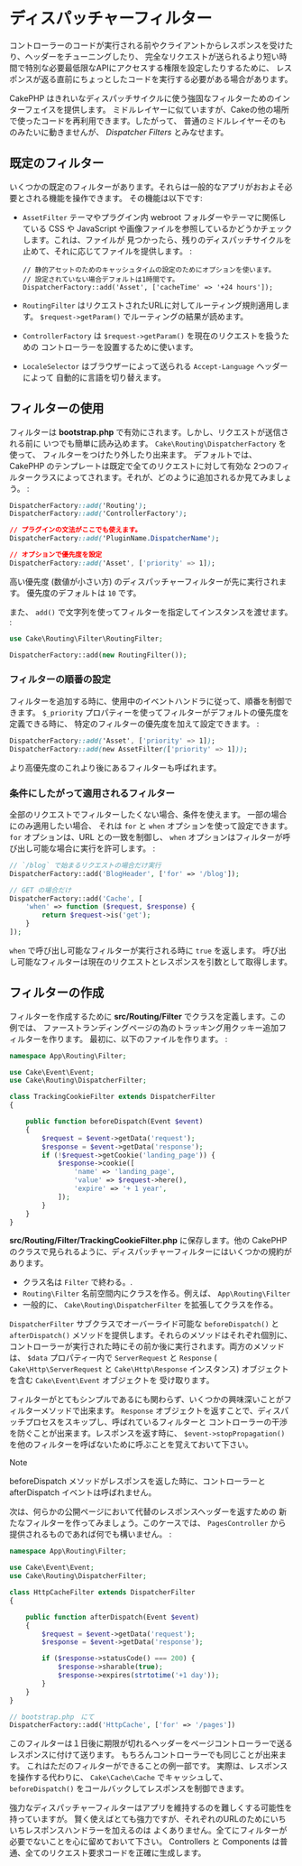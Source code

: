 # ディスパッチャーフィルター

コントローラーのコードが実行される前やクライアントからレスポンスを受けたり、ヘッダーをチューニングしたり、
完全なリクエストが送られるより短い時間で特別な必要最低限なAPIにアクセスする権限を設定したりするために、
レスポンスが返る直前にちょっとしたコードを実行する必要がある場合があります。

CakePHP はきれいなディスパッチサイクルに使う強固なフィルターためのインターフェイスを提供します。
ミドルレイヤーに似ていますが、Cakeの他の場所で使ったコードを再利用できます。したがって、
普通のミドルレイヤーそのものみたいに動きませんが、 *Dispatcher Filters* とみなせます。

## 既定のフィルター

いくつかの既定のフィルターがあります。それらは一般的なアプリがおおよそ必要とされる機能を操作できます。
その機能は以下です:

- `AssetFilter` テーマやプラグイン内 webroot フォルダーやテーマに関係している CSS や
  JavaScript や画像ファイルを参照しているかどうかチェックします。これは、ファイルが
  見つかったら、残りのディスパッチサイクルを止めて、それに応じてファイルを提供します。 :

  ``` text
  // 静的アセットのためのキャッシュタイムの設定のためにオプションを使います。
  // 設定されていない場合デフォルトは1時間です。
  DispatcherFactory::add('Asset', ['cacheTime' => '+24 hours']);
  ```

- `RoutingFilter` はリクエストされたURLに対してルーティング規則適用します。
  `$request->getParam()` でルーティングの結果が読めます。

- `ControllerFactory` は `$request->getParam()` を現在のリクエストを扱うための
  コントローラーを設置するために使います。

- `LocaleSelector` はブラウザーによって送られる `Accept-Language` ヘッダーによって
  自動的に言語を切り替えます。

## フィルターの使用

フィルターは **bootstrap.php** で有効にされます。しかし、リクエストが送信される前に
いつでも簡単に読み込めます。 `Cake\Routing\DispatcherFactory` を使って、
フィルターをつけたり外したり出来ます。
デフォルトでは、 CakePHP のテンプレートは既定で全てのリクエストに対して有効な
2つのフィルタークラスによってされます。それが、どのように追加されるか見てみましょう。 :

``` css
DispatcherFactory::add('Routing');
DispatcherFactory::add('ControllerFactory');

// プラグインの文法がここでも使えます。
DispatcherFactory::add('PluginName.DispatcherName');

// オプションで優先度を設定
DispatcherFactory::add('Asset', ['priority' => 1]);
```

高い優先度 (数値が小さい方) のディスパッチャーフィルターが先に実行されます。
優先度のデフォルトは `10` です。

また、 `add()` で文字列を使ってフィルターを指定してインスタンスを渡せます。 :

``` php
use Cake\Routing\Filter\RoutingFilter;

DispatcherFactory::add(new RoutingFilter());
```

### フィルターの順番の設定

フィルターを追加する時に、使用中のイベントハンドラに従って、順番を制御できます。
`$_priority` プロパティーを使ってフィルターがデフォルトの優先度を定義できる時に、
特定のフィルターの優先度を加えて設定できます。 :

``` css
DispatcherFactory::add('Asset', ['priority' => 1]);
DispatcherFactory::add(new AssetFilter(['priority' => 1]));
```

より高優先度のこれより後にあるフィルターも呼ばれます。

### 条件にしたがって適用されるフィルター

全部のリクエストでフィルターしたくない場合、条件を使えます。 一部の場合にのみ適用したい場合、
それは `for` と `when` オプションを使って設定できます。 `for` オプションは、URL
との一致を制御し、 `when` オプションはフィルターが呼び出し可能な場合に実行を許可します。 :

``` php
// `/blog` で始まるリクエストの場合だけ実行
DispatcherFactory::add('BlogHeader', ['for' => '/blog']);

// GET の場合だけ
DispatcherFactory::add('Cache', [
    'when' => function ($request, $response) {
        return $request->is('get');
    }
]);
```

`when` で呼び出し可能なフィルターが実行される時に `true` を返します。
呼び出し可能なフィルターは現在のリクエストとレスポンスを引数として取得します。

## フィルターの作成

フィルターを作成するために **src/Routing/Filter** でクラスを定義します。この例では、
ファーストランディングページの為のトラッキング用クッキー追加フィルターを作ります。
最初に、以下のファイルを作ります。 :

``` php
namespace App\Routing\Filter;

use Cake\Event\Event;
use Cake\Routing\DispatcherFilter;

class TrackingCookieFilter extends DispatcherFilter
{

    public function beforeDispatch(Event $event)
    {
        $request = $event->getData('request');
        $response = $event->getData('response');
        if (!$request->getCookie('landing_page')) {
            $response->cookie([
                'name' => 'landing_page',
                'value' => $request->here(),
                'expire' => '+ 1 year',
            ]);
        }
    }
}
```

**src/Routing/Filter/TrackingCookieFilter.php** に保存します。他の CakePHP
のクラスで見られるように、ディスパッチャーフィルターにはいくつかの規約があります。

- クラス名は `Filter` で終わる。.
- `Routing\Filter` 名前空間内にクラスを作る。例えば、 `App\Routing\Filter`
- 一般的に、 `Cake\Routing\DispatcherFilter` を拡張してクラスを作る。

`DispatcherFilter` サブクラスでオーバーライド可能な `beforeDispatch()` と
`afterDispatch()` メソッドを提供します。それらのメソッドはそれぞれ個別に、
コントローラーが実行された時にその前か後に実行されます。両方のメソッドは、
`$data` プロパティー内で `ServerRequest` と `Response` (
`Cake\Http\ServerRequest` と `Cake\Http\Response`
インスタンス) オブジェクトを含む `Cake\Event\Event` オブジェクトを
受け取ります。

フィルターがとてもシンプルであるにも関わらず、いくつかの興味深いことがフィルターメソッドで出来ます。
`Response` オブジェクトを返すことで、ディスパッチプロセスをスキップし、呼ばれているフィルターと
コントローラーの干渉を防ぐことが出来ます。レスポンスを返す時に、 `$event->stopPropagation()`
を他のフィルターを呼ばないために呼ぶことを覚えておいて下さい。

> [!NOTE]
> beforeDispatch メソッドがレスポンスを返した時に、コントローラーと afterDispatch
> イベントは呼ばれません。

次は、何らかの公開ページにおいて代替のレスポンスヘッダーを返すための
新たなフィルターを作ってみましょう。このケースでは、 `PagesController`
から提供されるものであれば何でも構いません。 :

``` php
namespace App\Routing\Filter;

use Cake\Event\Event;
use Cake\Routing\DispatcherFilter;

class HttpCacheFilter extends DispatcherFilter
{

    public function afterDispatch(Event $event)
    {
        $request = $event->getData('request');
        $response = $event->getData('response');

        if ($response->statusCode() === 200) {
            $response->sharable(true);
            $response->expires(strtotime('+1 day'));
        }
    }
}

// bootstrap.php　にて
DispatcherFactory::add('HttpCache', ['for' => '/pages'])
```

このフィルターは１日後に期限が切れるヘッダーをページコントローラーで送るレスポンスに付けて送ります。
もちろんコントローラーでも同じことが出来ます。 これはただのフィルターができることの例一部です。
実際は、レスポンスを操作する代わりに、 `Cake\Cache\Cache` でキャッシュして、
`beforeDispatch()` をコールバックしてレスポンスを制御できます。

強力なディスパッチャーフィルターはアプリを維持するのを難しくする可能性を持っていますが。
賢く使えばとても強力ですが、それぞれのURLのためにいちいちレスポンスハンドラーを加えるのは
よくありません。全てにフィルターが必要でないことを心に留めておいて下さい。 <span class="title-ref">Controllers</span> と
<span class="title-ref">Components</span> は普通、全てのリクエスト要求コードを正確に生成します。
